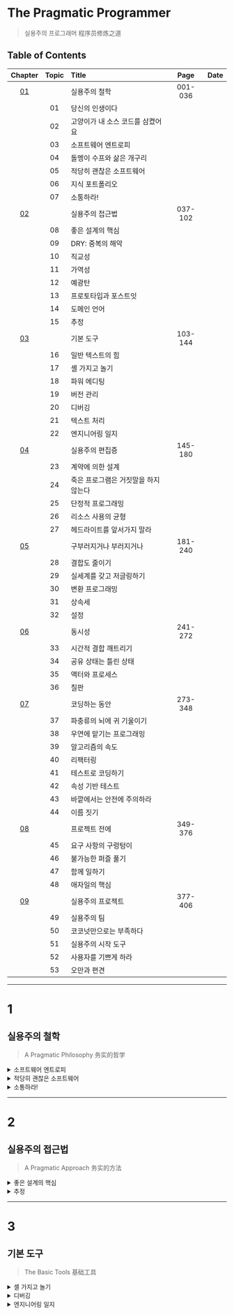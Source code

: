 # The Pragmatic Programmer

> 실용주의 프로그래머 程序员修炼之道

## Table of Contents

| Chapter  | Topic | Title                                |  Page   | Date |
| :------: | :---: | :----------------------------------- | :-----: | :--: |
| [01](#1) |       | 실용주의 철학                        | 001-036 |      |
|          |  01   | 당신의 인생이다                      |         |      |
|          |  02   | 고양이가 내 소스 코드를 삼켰어요     |         |      |
|          |  03   | 소프트웨어 엔트로피                  |         |      |
|          |  04   | 돌멩이 수프와 삶은 개구리            |         |      |
|          |  05   | 적당히 괜찮은 소프트웨어             |         |      |
|          |  06   | 지식 포트폴리오                      |         |      |
|          |  07   | 소통하라!                            |         |      |
| [02](#2) |       | 실용주의 접근법                      | 037-102 |      |
|          |  08   | 좋은 설계의 핵심                     |         |      |
|          |  09   | DRY: 중복의 해악                     |         |      |
|          |  10   | 직교성                               |         |      |
|          |  11   | 가역성                               |         |      |
|          |  12   | 예광탄                               |         |      |
|          |  13   | 프로토타입과 포스트잇                |         |      |
|          |  14   | 도메인 언어                          |         |      |
|          |  15   | 추정                                 |         |      |
| [03](#3) |       | 기본 도구                            | 103-144 |      |
|          |  16   | 일반 텍스트의 힘                     |         |      |
|          |  17   | 셸 가지고 놀기                       |         |      |
|          |  18   | 파워 에디팅                          |         |      |
|          |  19   | 버전 관리                            |         |      |
|          |  20   | 디버깅                               |         |      |
|          |  21   | 텍스트 처리                          |         |      |
|          |  22   | 엔지니어링 일지                      |         |      |
| [04](#4) |       | 실용주의 편집증                      | 145-180 |      |
|          |  23   | 계약에 의한 설계                     |         |      |
|          |  24   | 죽은 프로그램은 거짓말을 하지 않는다 |         |      |
|          |  25   | 단정적 프로그래밍                    |         |      |
|          |  26   | 리소스 사용의 균형                   |         |      |
|          |  27   | 헤드라이트를 앞서가지 말라           |         |      |
| [05](#5) |       | 구부러지거나 부러지거나              | 181-240 |      |
|          |  28   | 결합도 줄이기                        |         |      |
|          |  29   | 실세계를 갖고 저글링하기             |         |      |
|          |  30   | 변환 프로그래밍                      |         |      |
|          |  31   | 상속세                               |         |      |
|          |  32   | 설정                                 |         |      |
| [06](#6) |       | 동시성                               | 241-272 |      |
|          |  33   | 시간적 결합 깨트리기                 |         |      |
|          |  34   | 공유 상태는 틀린 상태                |         |      |
|          |  35   | 액터와 프로세스                      |         |      |
|          |  36   | 칠판                                 |         |      |
| [07](#7) |       | 코딩하는 동안                        | 273-348 |      |
|          |  37   | 파충류의 뇌에 귀 기울이기            |         |      |
|          |  38   | 우연에 맡기는 프로그래밍             |         |      |
|          |  39   | 알고리즘의 속도                      |         |      |
|          |  40   | 리팩터링                             |         |      |
|          |  41   | 테스트로 코딩하기                    |         |      |
|          |  42   | 속성 기반 테스트                     |         |      |
|          |  43   | 바깥에서는 안전에 주의하라           |         |      |
|          |  44   | 이름 짓기                            |         |      |
| [08](#8) |       | 프로젝트 전에                        | 349-376 |      |
|          |  45   | 요구 사항의 구렁텅이                 |         |      |
|          |  46   | 불가능한 퍼즐 풀기                   |         |      |
|          |  47   | 함께 일하기                          |         |      |
|          |  48   | 애자일의 핵심                        |         |      |
| [09](#9) |       | 실용주의 프로젝트                    | 377-406 |      |
|          |  49   | 실용주의 팀                          |         |      |
|          |  50   | 코코넛만으로는 부족하다              |         |      |
|          |  51   | 실용주의 시작 도구                   |         |      |
|          |  52   | 사용자를 기쁘게 하라                 |         |      |
|          |  53   | 오만과 편견                          |         |      |

---

# 1

## 실용주의 철학

> A Pragmatic Philosophy 务实的哲学

<details><summary>소프트웨어 엔트로피</summary>

> Software Entropy 软件的熵

- Software Entropy  
  소프트웨어의 복잡성이나 무질서도를 측정하는 메트릭.
  - Entropy: 시스템/데이터의 무질서도.
    - 엔트로피 높음: 무질서함이 높음
      - 유지보수 난이도 ↑
      - 버그 발생 ↑
      - 확장 난이도 ↑
    - 엔트로피 낮음: 정돈되고 구조화된 상태

소프트웨어 무질서도가 증가하면서 소프트웨어 부패가 심해진다.

- 소프트웨어 부패 == 기술 부채

소프트웨어에서도 깨진창문 이론이 적용된다.

- 소프트웨어에서의 깨진 창문:

  - 나쁜 설계.
  - 잘못된 결정.
  - 형편없는 코드.
  - 경영상의 잘못된 결정.

- '나중에'란 없다, 발견한 즉시 깨진 창문을 수리해야 한다.
  - 고칠 시간 부족: 판자로 덮어두기라도 하기
    - 주석처리, dummy 데이터로 교체 등
- 방치는 부패를 가속화 시킴.

</details>

<details><summary>적당히 괜찮은 소프트웨어</summary>

> Good-Enough Software 够好即可的软件

필요 이상으로 소프트웨어를 좋게 만드려다 되려 망칠 수 있다, `적당히 괜찮은` 소프트웨어를 만들도록 해보자.

- 적당히 괜찮은:

  - 짧은 작업기간 안에 만든, 마음에 평화를 유지할 수 있는 수준.

- 생각해보기:
  1. 사용자는 모든 버그를 제거할 때까지 기다릴 수 있을까?
  1. 복잡한 소프트웨어를 사용하면서 어느 정도의 버그는 감내할까?
  1. 아니면 결함이 더 적은 간단한 소프트웨어를 선택할까?

### 타협 과정에 사용자를 참여시켜라

- 소프트웨어가 얼마나 좋아야 하는지?
- 품질을 요구 사항으로 만들어라.
- 주의할 점: 불가능한 시간 약속을하지 않기.
  - 시스템 풀질 저하.
  - 되려 기본적인 것이 빠질 수 도 있음.
  - 전문가답지 못함.

### 멈춰야 할 때를 알라

- 프로그래밍은 그림 그리기와 유사하다.
  - 세부 묘사를 멈추지 않고 지속하고 지속하다보면 그림이 망가지듯 완벽해 보이지 않는 프로그램이더라도 적당한 때 작업을 멈추자.
- 기능 블로트(feature bloat)를 주의할 것.
  - 필요 이상의 많은 기능 == 늘어나는 버그 및 높아지는 보안 취약점
    - 복잡한 사용자 인터페이스.
    - 학습 곡선의 증가.
    - 유지보수 비용의 증가.
  - 기능 블로트 방지하는 법:
    - 핵심 기능에 집중.
    - 사용자의 요구를 이해할 것.

</details>

<details><summary>소통하라!</summary>

> Communicate! 交流！

실용적인 발상과 훌륭한 아이디어는 소통 없이는 아무 효용이 없다.

개발자는 여러 입장에서 소통할 수 있어야 한다.

### 청중을 알라

- 청중에 맞추어 전달하려는 내용을 잘 전달하고 있는가?
- 청중의 요구, 관심, 그리고 능력 이해하기.
- 피드백 모으기.
  - 질문을 기다리기보단 먼저 묻기.

### 말하고 싶은 게 무엇인지 알라

> `상대가 무엇을 원하는지 알았다면 원하는 것을 이루어 주자.`

- 무엇을 말할지 미리 계획하기.
  - 개요 작성.
  - 자문.
  - 내용 다듬기.

### 때를 골라라

- 청중이 듣기 적합한 때를 골라야 한다. 말하는 시점도 중요.

### 스타일을 골라라

- 청중에 알맞는 전달 스타일을 고르자.
- 상대방의 기술 수준 파악하기.
  - 전문가? 신참? etc.

### 멋져 보이게 하라

- 매력적이게 보이도록 하는 것도 중요.
  - 스타일과 레이아웃 신경쓰기.
  - 맞춤법 확인.
  - 일관된 결과물 만들기.

### 청중을 참여시켜라

- 가능하다면 독자가 문서 초안에 참여하도록 할것.
  - 피드백 받기.
  - 요구 사항 확인하기.

### 경청하라

- 경청 받고 싶으면 우선 경청해줄 것.
- 회의를 대화로 바꾸는 것도 좋은 방법.

### 응답하라

- 이메일과 음성 메시지에 답 빼먹지 말고 할 것.
  - 그냥 넘어가는 무례함을 범하지 않기.

### 문서화

- 문서작업은 불가피하기 해야 할 일이 아니다.
  - `문서를 애초부터 포함하고, 나중에 집어넣으려고 하지 말라.`
- 외부로 노출하는 함수에는 주석을 달자.
- 코드의 주석:
  - 코드의 용도와 목적.
  - e.g. 기술적인 절충점, 어떤 결정의 이유, 폐기한 다른 대안 etc.

</details>

---

# 2

## 실용주의 접근법

> A Pragmatic Approach 务实的方法

<details><summary>좋은 설계의 핵심</summary>

> The Essence of Good Design 优秀设计的精髓

`좋은 설계는 나쁜 설계보다 바꾸기 쉽다.`

### ETC는 규칙이 아니라 가치

> 가치: 결정을 내릴 수 있게 도움을 줌.

- ETC: Easier to Change 容易变更
  - 결합도 줄이기
  - 단일 책임 원칙 (single responsibility principle)
    - 모듈 하나만 바꾸면 됨.
  - 좋은 이름 짓기
    - 코드르 바꾸기 위해서는 코드를 읽어야 함. 좋은 이름 → 코드를 읽기 좋게 만듬.

**습관화 하기:**

- 코드 작성/변경 시 자신에게 질문: `'방금 적용한 부분으로 인해 전체 시스템을 바꾸기 쉽게 했을까? 아님 어렵게 만들었을까?'`

**현재 시스템, 코드의 요구사항 또는 기능이 어떤 모습으로 변화될 지 잘 모르겠을 경우:**

- ETC 의 길을 택할 것.
  - 모든 코드를 교체할 수 있게 작성. (극단적으로 보이더라도...)
  - 코드의 결합도 ↓
  - 응집도 ↑

</details>

<details><summary>추정</summary>

> Estimating 估算

추정하는 법 배우기, 추정 능력 개발하기.

### 얼마나 정확해야 충분히 정확한가?

> 추정의 답변의 단위는 아래 처럼

| 기간       | 추정의 단위       |
| ---------- | ----------------- |
| 1-15 일    | 일                |
| 3-6 주     | 주                |
| 8-20 주    | 달                |
| 20 주 이상 | 다시 생각해 볼 것 |

### 추정치는 어디에서 나오는가?

추정 비법:

- 관련 일을 해본적 있는 사람에게 물어보기.

- 무엇을 묻고 있는지 이해하라

  - 상대가 무엇을 묻고 있는가?
  - 도메인에 존재하는 조건(scope)에 대해 알기.

- 시스템의 모델을 만들어라

  - 시스템을 어떻게 구현하느냐에 관한 밑그림.
  - 해당 과정에서 미처 몰랐던 패턴이나 프로세스를 발견할 수도 있음.

- 모델을 컴포넌트로 나눠라

  - 컴포넌트로 분해.
  - 컴포넌트들의 상호작용을 수식으로 기술.

- 각 매개 변수에 값을 할당하라

  - 컴포넌트의 매개변수.
  - 매개변수의 값을 최대한 정확히 산출해 내기.

- 답을 계산하라

  - 주요 매개 변수들의 값을 바꾸어가며 계산해보기.

- 여러분의 추정 실력을 기록하라

  - 계산했던 추정치를 기록해놓고 나중에 비교해보자. 추정 값이 실제 결과와 얼마나 비슷했는가?
    - 오차 범위가 큰 경우: 왜? 무엇때문에 범위가 이렇게 벌어지게 되었을까?

### 프로젝트 일정 추정하기

> 불확실성을 줄이는 방법 알아보기.

- 프로그램 평가 검토 기법(Program Evaluation Review Technique)

  - 낙관적 추정치(Optimistic Estimate):
    - 가장 이상적 조건에서 소요되는 최소 시간으로 예상되는 값.
  - 비관적 추정치(Pessimistic Estimate):
    - 예상대로 진행되지 않을 경우 소요되는 최대 시간으로 예상되는 값.
  - 기대값(Expected Value):
    - 낙관적 추정치와 비관적 추정치 사의의 중간 값.

- 요구사항 확인하기.
- 위험을 분석하고 위험도가 높은 부분을 우선 하기.
- 설계, 구현, 통합.
- 사용자와 함께 검증하기.

어찌되었건 해본적이 없는 프로젝트라면 어림짐작 일정이기 마기.

- 초기 기능 구현, 테스트 이후 이를 첫번째 반복 주기로 삼을것. → 반복 및 조정

</details>

---

# 3

## 기본 도구

> The Basic Tools 基础工具

<details><summary>셸 가지고 놀기</summary>

목수의 작업대처럼 프로그래머의 작업대는 shell 이다.

- `GUI의 환경의 기능은 일반적으로 설계자가 의도한 범위를 넘어설 수 없다.`

  - GUI 장점: WYSIWYG (What You See Is What You Get)
  - GUI 단점: WYSIAYG (What You See Is All You Get)

- Shell 에 익숙해지면 생산성도 상승한다.
  - 자동화와 스크립팅
  - 강력한 명령어
    - 복잡한 작업을 단일 명령어로
  - 리소스 효율성
    - 텍스트 기반
  - 빠른 작업 흐름

</details>

<details><summary>디버깅</summary>

> Debugging 调试

### 디버깅의 심리

- 공략 마음가짐: 디버깅 == 문제 풀이
- 타인의 버그 발견 후 비난하는 것이 아닌 문제를 고치는데 주력할 것.

### 디버깅 사고방식

- 가장 속이기 쉬운 사람은 자기 자신이다. (Edward Bulwer-Lytton)
  - 근시안 벗어나기:
    - 한 발짝 물러나 버그라고 생각하는 증상의 원인이 무엇인지 생각할 것.
    - 실제 문제는 표면에 보이지 않을 수 있다는 것을 염두에 둘 것.
    - 문제의 근본 원인을 찾고자 할 것.

### 실마리 찾기

- 빌드부터:
  - 디버깅 전 문제 없이 빌드되는 지 확인할 것.
  - 컴파일러 경고 수준 제일 높게 맞추기.
    - 컴퓨터가 대신 찾아 줄 수 있는 문제를 찾아줌으로써 시간 낭비를 줄여주기 때문.
- 관련 자료 모으기:
  - 버그를 보고한자로부터 받은 자료가 불확실/불충분할 경우 필요한 자료 재요구 할 것.
- 경계조건과 최종 사용자의 사용 패턴 모두 테스트 할 것.

### 디버깅 전략

- 버그 재현하기:
  - 제일 좋기로는 `명령어 하나` 로 재현 할 수 있도록 하기.
    - 버그 재현을 위한 단계를 최대한 줄이는 것이 좋다.
- 실패하는 테스트 작성:
  - 실패하는 상황과 그렇지 않은 상황을 분리하는 것은 통찰력을 선사함.
- 오류 메시지 제발 읽을것!
- 이러한 상황엔 이렇게:

  - 이상한 결과:
    - 디버거를 붙여 실패하는 테스트를 이용하여 문제를 재현하며 풀어가기.
    - 디버거에 잘못된 값이 존재하는가?
    - 디버거에서 `호출 스택 이동` 및 `스택의 지역변수 확인하는 법`에 관해 숙달해 놓기.
    - 메모하며 풀기.
      - 추적용: 시간 낭비를 줄여줌.
  - 입력값에 따라 바뀔 때:
    - 이진분할 사용:
      - 스택 프레임을 하나하나 보는 것 보다 더 빠른 방법일 수 있음.
  - 릴리즈 사이에 발생한 문제:
    - 이진분할 사용하기.
      - 분할 정복(divide and conquer)

- 그외의 방법:

  - 로깅과 트레이싱
    - 로깅 메시지는 규칙적이고 일관되게 작성 할 것.
      - 메시지 자동 분석에 도움이 됨.
  - 고무 오리
  - 소거법

- 가정하지 말고 증명할 것.

  - 버그를 고치는데서 끝나서는 안된다.
    - 자문하기:
      - 왜 이 문제가 더 일찍 발견되지 않았을까?
      - 해당 버그를 수정하는데 왜 오랜시간이 걸렸을까?
      - 비슷한 버그가 존재하지 않을까?
      - 다음번에는 어떻게 더 쉽게 고칠 수 있지?
    - 테스트 작성하기.
    - 토론하기:
      - 누군가의 잘못된 가정으로 발생한 버그라면 팀과 함께 토론하기. (다른 팀원들도 동일한 실수를 방지시키기 위해)

- 디버깅 체크리스트 작성하기.

</details>

<details><summary>엔지니어링 일지</summary>
> Engineering Daybooks 工程日记

- 일지가 주는 장점:
  - 기억보단 기록이 더 믿을만함.
  - 진행중인 작업과 직접적인 관계가 없는 발상을 쌓아 둘 수 있음.
    - 진행중인 일 먼저 작업 이후에 잊지 않고 처리하는데 도움됨.
  - 고무 오리와 같은 역할.
    - 작업하던 일을 돌아 볼 수 있게 해줌.
  - 과거의 내가 어떤 일을 했는지 알 수 있게 해줌.

</details>
